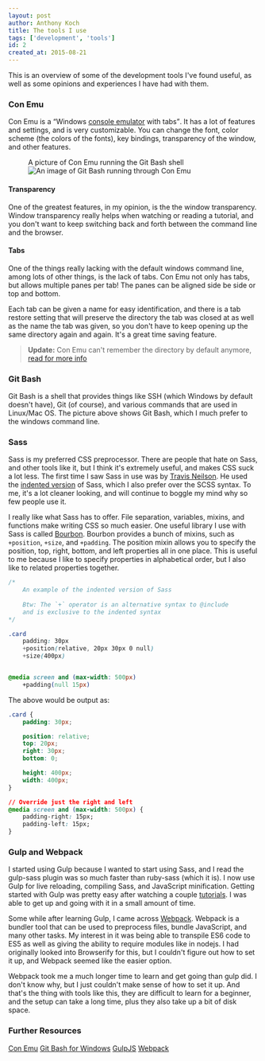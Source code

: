 ```yaml
---
layout: post
author: Anthony Koch
title: The tools I use
tags: ['development', 'tools']
id: 2
created_at: 2015-08-21
---
```


This is an overview of some of the development tools I've found useful, as well as some opinions and experiences I have had with them. 


<!-- endexcerpt -->


### Con Emu

Con Emu is a <q>Windows [console emulator](http://askubuntu.com/questions/111144/are-terminal-and-shell-the-same) with tabs</q>. It has a lot of features and settings, and is very customizable. You can change the font, color scheme (the colors of the fonts), key bindings, transparency of the window, and other features. 


<figure>
	<figcaption>A picture of Con Emu running the Git Bash shell</figcaption>
	<img src="{{site.images}}/posts/the-tools-i-use/con_emu_panels.png" alt="An image of Git Bash running through Con Emu">
</figure>


#### Transparency

One of the greatest features, in my opinion, is the the window transparency. Window transparency really helps when watching or reading a tutorial, and you don't want to keep switching back and forth between the command line and the browser. 


#### Tabs 

One of the things really lacking with the default windows command line, among lots of other things, is the lack of tabs. Con Emu not only has tabs, but allows multiple panes per tab! The panes can be aligned side be side or top and bottom. 

Each tab can be given a name for easy identification, and there is a tab restore setting that will preserve the directory the tab was closed at as well as the name the tab was given, so you don't have to keep opening up the same directory again and again. It's a great time saving feature. 


> __Update:__ Con Emu can't remember the directory by default anymore, [read for more info](/blog/remember-directories-in-con-emu/)

### Git Bash

Git Bash is a shell that provides things like SSH (which Windows by default doesn't have), Git (of course), and various commands that are used in Linux/Mac OS. The picture above shows Git Bash, which I much prefer to the windows command line. 


### Sass

Sass is my preferred CSS preprocessor. There are people that hate on Sass, and other tools like it, but I think it's extremely useful, and makes CSS suck a lot less. The first time I saw Sass in use was by [Travis Neilson](https://www.youtube.com/user/DevTipsForDesigners). He used the [indented version](https://www.youtube.com/watch?v=-Z3qznaE9vc) of Sass, which I also prefer over the SCSS syntax. To me, it's a lot cleaner looking, and will continue to boggle my mind why so few people use it.

I really like what Sass has to offer. File separation, variables, mixins, and functions make writing CSS so much easier. One useful library I use with Sass is called [Bourbon](http://bourbon.io/docs). Bourbon provides a bunch of mixins, such as `+position`, `+size`, and `+padding`. The position mixin allows you to specify the position, top, right, bottom, and left properties all in one place. This is useful to me because I like to specify properties in alphabetical order, but I also like to related properties together.

```css
/*
	An example of the indented version of Sass
	
	Btw: The `+` operator is an alternative syntax to @include
	and is exclusive to the indented syntax
*/

.card
	padding: 30px
	+position(relative, 20px 30px 0 null)
	+size(400px)


@media screen and (max-width: 500px)
	+padding(null 15px)
```

The above would be output as:

```css
.card {
	padding: 30px;

	position: relative;
	top: 20px;
	right: 30px;
	bottom: 0;

	height: 400px;
	width: 400px;
}

// Override just the right and left
@media screen and (max-width: 500px) {
	padding-right: 15px;
	padding-left: 15px;
}
```

### Gulp and Webpack

I started using Gulp because I wanted to start using Sass, and I read the gulp-sass plugin was so much faster than ruby-sass (which it is). I now use Gulp for live reloading, compiling Sass, and JavaScript minification. Getting started with Gulp was pretty easy after watching a couple [tutorials](https://www.youtube.com/playlist?list=PLLnpHn493BHE2RsdyUNpbiVn-cfuV7Fos). I was able to get up and going with it in a small amount of time. 

Some while after learning Gulp, I came across [Webpack](http://webpack.github.io/). Webpack is a bundler tool that can be used to preprocess files, bundle JavaScript, and many other tasks. My interest in it was being able to transpile ES6 code to ES5 as well as giving the ability to require modules like in nodejs. I had originally looked into Browserify for this, but I couldn't figure out how to set it up, and Webpack seemed like the easier option.

Webpack took me a much longer time to learn and get going than gulp did. I don't know why, but I just couldn't make sense of how to set it up. And that's the thing with tools like this, they are difficult to learn for a beginner, and the setup can take a long time, plus they also take up a bit of disk space. 


### Further Resources

[Con Emu](https://conemu.github.io/)
[Git Bash for Windows](https://git-for-windows.github.io/)
[GulpJS](https://github.com/gulpjs/gulp)
[Webpack](http://webpack.github.io/)
